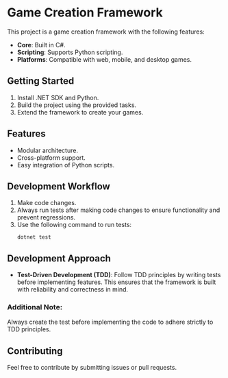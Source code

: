 # Game Creation Framework

This project is a game creation framework with the following features:

- **Core**: Built in C#.
- **Scripting**: Supports Python scripting.
- **Platforms**: Compatible with web, mobile, and desktop games.

## Getting Started

1. Install .NET SDK and Python.
2. Build the project using the provided tasks.
3. Extend the framework to create your games.

## Features

- Modular architecture.
- Cross-platform support.
- Easy integration of Python scripts.

## Development Workflow

1. Make code changes.
2. Always run tests after making code changes to ensure functionality and prevent regressions.
3. Use the following command to run tests:
   ```
   dotnet test
   ```

## Development Approach
- **Test-Driven Development (TDD)**: Follow TDD principles by writing tests before implementing features. This ensures that the framework is built with reliability and correctness in mind.

### Additional Note:
Always create the test before implementing the code to adhere strictly to TDD principles.

## Contributing

Feel free to contribute by submitting issues or pull requests.
